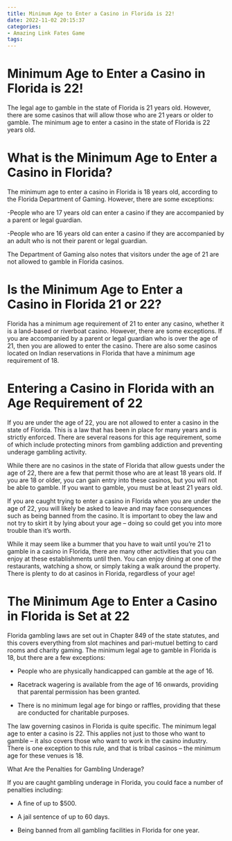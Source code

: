 ```yaml
---
title: Minimum Age to Enter a Casino in Florida is 22!
date: 2022-11-02 20:15:37
categories:
- Amazing Link Fates Game
tags:
---
```



#  Minimum Age to Enter a Casino in Florida is 22!

The legal age to gamble in the state of Florida is 21 years old. However, there are some casinos that will allow those who are 21 years or older to gamble. The minimum age to enter a casino in the state of Florida is 22 years old.

#  What is the Minimum Age to Enter a Casino in Florida?

The minimum age to enter a casino in Florida is 18 years old, according to the Florida Department of Gaming. However, there are some exceptions:

-People who are 17 years old can enter a casino if they are accompanied by a parent or legal guardian.

-People who are 16 years old can enter a casino if they are accompanied by an adult who is not their parent or legal guardian.

The Department of Gaming also notes that visitors under the age of 21 are not allowed to gamble in Florida casinos.

#  Is the Minimum Age to Enter a Casino in Florida 21 or 22?

Florida has a minimum age requirement of 21 to enter any casino, whether it is a land-based or riverboat casino. However, there are some exceptions. If you are accompanied by a parent or legal guardian who is over the age of 21, then you are allowed to enter the casino. There are also some casinos located on Indian reservations in Florida that have a minimum age requirement of 18.

#  Entering a Casino in Florida with an Age Requirement of 22

If you are under the age of 22, you are not allowed to enter a casino in the state of Florida. This is a law that has been in place for many years and is strictly enforced. There are several reasons for this age requirement, some of which include protecting minors from gambling addiction and preventing underage gambling activity.

While there are no casinos in the state of Florida that allow guests under the age of 22, there are a few that permit those who are at least 18 years old. If you are 18 or older, you can gain entry into these casinos, but you will not be able to gamble. If you want to gamble, you must be at least 21 years old.

If you are caught trying to enter a casino in Florida when you are under the age of 22, you will likely be asked to leave and may face consequences such as being banned from the casino. It is important to obey the law and not try to skirt it by lying about your age – doing so could get you into more trouble than it’s worth.

While it may seem like a bummer that you have to wait until you’re 21 to gamble in a casino in Florida, there are many other activities that you can enjoy at these establishments until then. You can enjoy dining at one of the restaurants, watching a show, or simply taking a walk around the property. There is plenty to do at casinos in Florida, regardless of your age!

#  The Minimum Age to Enter a Casino in Florida is Set at 22

Florida gambling laws are set out in Chapter 849 of the state statutes, and this covers everything from slot machines and pari-mutuel betting to card rooms and charity gaming. The minimum legal age to gamble in Florida is 18, but there are a few exceptions:

* People who are physically handicapped can gamble at the age of 16.

* Racetrack wagering is available from the age of 16 onwards, providing that parental permission has been granted.

* There is no minimum legal age for bingo or raffles, providing that these are conducted for charitable purposes.

The law governing casinos in Florida is quite specific. The minimum legal age to enter a casino is 22. This applies not just to those who want to gamble – it also covers those who want to work in the casino industry. There is one exception to this rule, and that is tribal casinos – the minimum age for these venues is 18.

What Are the Penalties for Gambling Underage?

If you are caught gambling underage in Florida, you could face a number of penalties including:

* A fine of up to $500.

* A jail sentence of up to 60 days.

* Being banned from all gambling facilities in Florida for one year.
